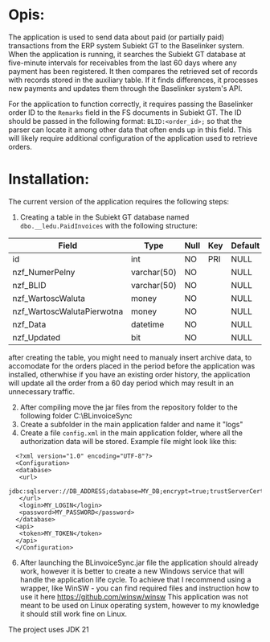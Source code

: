 # Opis:
The application is used to send data about paid (or partially paid) transactions from the ERP system Subiekt GT to the Baselinker system. When the application is running, it searches the Subiekt GT database at five-minute intervals for receivables from the last 60 days where any payment has been registered. It then compares the retrieved set of records with records stored in the auxiliary table. If it finds differences, it processes new payments and updates them through the Baselinker system's API.

For the application to function correctly, it requires passing the Baselinker order ID to the `Remarks` field in the FS documents in Subiekt GT. The ID should be passed in the following format: `BLID:<order_id>;` so that the parser can locate it among other data that often ends up in this field. This will likely require additional configuration of the application used to retrieve orders.

# Installation:

The current version of the application requires the following steps:

1. Creating a table in the Subiekt GT database named `dbo.__ledu.PaidInvoices` with the following structure:

| Field | Type | Null | Key | Default | Extra |
|---|---|---|---|---|---|
| id | int | NO | PRI | NULL | auto_increment |
| nzf_NumerPelny | varchar(50) | NO |  | NULL |  |
| nzf_BLID | varchar(50)  | NO   |     | NULL    |                |
| nzf_WartoscWaluta | money        | NO   |     | NULL    |                |
| nzf_WartoscWalutaPierwotna| money        | NO   |     | NULL    |                |
| nzf_Data    | datetime     | NO   |     | NULL    |                |
| nzf_Updated | bit          | NO   |     | NULL    |                |

 after creating the table, you might need to manualy insert archive data, to accomodate for the orders placed in the period before the application was installed, otherwhise if you have an existing order history, the application will update all the order from a 60 day period which may result in an unnecessary traffic.

2. After compiling move the jar files from the repository folder to the following folder C:\BLinvoiceSync
3. Create a subfolder in the main application falder and name it "logs"
4. Create a file `config.xml` in the main application folder, where all the authorization data will be stored. Example file might look like this:
 ```
   <?xml version="1.0" encoding="UTF-8"?>
   <Configuration>
   <database>
    <url>
    jdbc:sqlserver://DB_ADDRESS;database=MY_DB;encrypt=true;trustServerCertificate=true
    </url>
    <login>MY_LOGIN</login>
    <password>MY_PASSWORD</password>
   </database>
   <api>
    <token>MY_TOKEN</token>
   </api>
   </Configuration>
```
6. After launching the BLinvoiceSync.jar file the application should already work, however it is better to create a new Windows service that will handle the application life cycle. To achieve that I recommend using a wrapper, like WinSW - you can find required files and instruction how to use it here https://github.com/winsw/winsw
This application was not meant to be used on Linux operating system, however to my knowledge it should still work fine on Linux.

The project uses JDK 21
